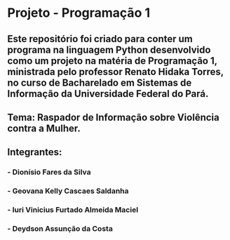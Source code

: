 # Projeto - Programação 1 

## Este repositório foi criado para conter um programa na linguagem Python desenvolvido como um projeto na matéria de Programação 1, ministrada pelo professor Renato Hidaka Torres, no curso de Bacharelado em Sistemas de Informação da Universidade Federal do Pará.

## Tema: Raspador de Informação sobre Violência contra a Mulher.

## Integrantes:
### - Dionísio Fares da Silva
### - Geovana Kelly Cascaes Saldanha
### - Iuri Vinicius Furtado Almeida Maciel
### - Deydson Assunção da Costa
